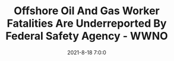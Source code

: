 ---
"title": "Offshore Oil And Gas Worker Fatalities Are Underreported By Federal Safety Agency - WWNO"
"date": "2021-8-18 7:0:0"
"feed_name": "GOOGLENEWS"
"feed_website": "https://news.google.com/search?q=drilling%2Bincident&hl=en-US&gl=US&ceid=US:en"
"feed_rss": "https://news.google.com/rss/search?q=drilling%2Bincident&hl=en-US&gl=US&ceid=US:en"
"link": "https://www.wwno.org/coastal-desk/2021-08-18/offshore-oil-and-gas-worker-fatalities-are-underreported-by-federal-safety-agency"
"file": "_posts/2021-8-18-7-0-0_GOOGLENEWS_547d86a10514f401b9de762427b2847338102898.md"
"accident": "0"
"drilling": "0"
"dead": "0"
"injured": "0"
---